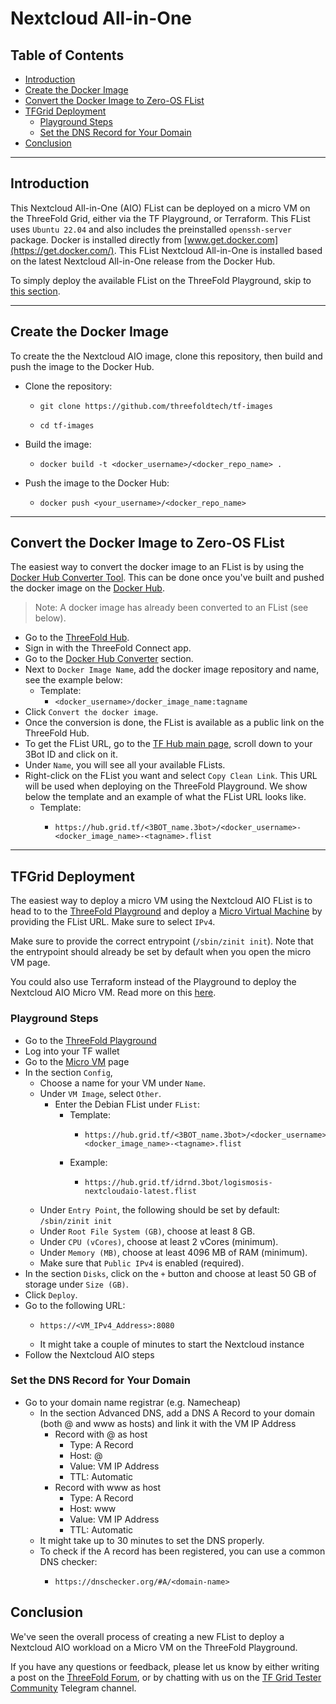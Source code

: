 <h1> Nextcloud All-in-One </h1>

<h2> Table of Contents </h2>

- [Introduction](#introduction)
- [Create the Docker Image](#create-the-docker-image)
- [Convert the Docker Image to Zero-OS FList](#convert-the-docker-image-to-zero-os-flist)
- [TFGrid Deployment](#tfgrid-deployment)
  - [Playground Steps](#playground-steps)
  - [Set the DNS Record for Your Domain](#set-the-dns-record-for-your-domain)
- [Conclusion](#conclusion)

***

## Introduction

This Nextcloud All-in-One (AIO) FList can be deployed on a micro VM on the ThreeFold Grid, either via the TF Playground, or Terraform. This FList uses `Ubuntu 22.04` and also includes the preinstalled `openssh-server` package. Docker is installed directly from [www.get.docker.com](https://get.docker.com/). This FList  Nextcloud All-in-One is installed based on the latest Nextcloud All-in-One release from the Docker Hub.

To simply deploy the available FList on the ThreeFold Playground, skip to [this section](#playground-steps).

***

## Create the Docker Image

To create the the Nextcloud AIO image, clone this repository, then build and push the image to the Docker Hub.

* Clone the repository:
  * ```
    git clone https://github.com/threefoldtech/tf-images
    ```
  * ```
    cd tf-images
    ```
* Build the image:
  * ```
    docker build -t <docker_username>/<docker_repo_name> .
    ```
* Push the image to the Docker Hub:
  * ```
    docker push <your_username>/<docker_repo_name>
    ```
 
***

## Convert the Docker Image to Zero-OS FList

The easiest way to convert the docker image to an FList is by using the [Docker Hub Converter Tool](https://hub.grid.tf/docker-convert). This can be done once you've built and pushed the docker image on the [Docker Hub](https://hub.docker.com/).

> Note: A docker image has already been converted to an FList (see below).

* Go to the [ThreeFold Hub](https://hub.grid.tf/).
* Sign in with the ThreeFold Connect app.
* Go to the [Docker Hub Converter](https://hub.grid.tf/docker-convert) section.
* Next to `Docker Image Name`, add the docker image repository and name, see the example below:
  * Template:
    * `<docker_username>/docker_image_name:tagname`
* Click `Convert the docker image`.
* Once the conversion is done, the FList is available as a public link on the ThreeFold Hub.
* To get the FList URL, go to the [TF Hub main page](https://hub.grid.tf/), scroll down to your 3Bot ID and click on it.
* Under `Name`, you will see all your available FLists.
* Right-click on the FList you want and select `Copy Clean Link`. This URL will be used when deploying on the ThreeFold Playground. We show below the template and an example of what the FList URL looks like.
  * Template:
    * ```
      https://hub.grid.tf/<3BOT_name.3bot>/<docker_username>-<docker_image_name>-<tagname>.flist
      ```

***
## TFGrid Deployment

The easiest way to deploy a micro VM using the Nextcloud AIO FList is to head to to the [ThreeFold Playground](https://play.grid.tf) and deploy a [Micro Virtual Machine](https://play.grid.tf/#/vm) by providing the FList URL. Make sure to select `IPv4`.

Make sure to provide the correct entrypoint (`/sbin/zinit init`). Note that the entrypoint should already be set by default when you open the micro VM page. 

You could also use Terraform instead of the Playground to deploy the Nextcloud AIO Micro VM. Read more on this [here](https://github.com/threefoldtech/terraform-provider-grid).

### Playground Steps

* Go to the [ThreeFold Playground](https://play.grid.tf)
* Log into your TF wallet
* Go to the [Micro VM](https://play.grid.tf/#/vm) page
* In the section `Config`, 
  * Choose a name for your VM under `Name`.
  * Under `VM Image`, select `Other`.
    * Enter the Debian FList under `FList`:
      * Template:
        * ```
          https://hub.grid.tf/<3BOT_name.3bot>/<docker_username>-<docker_image_name>-<tagname>.flist
          ```
      * Example:
        * ```
          https://hub.grid.tf/idrnd.3bot/logismosis-nextcloudaio-latest.flist
          ```
  * Under `Entry Point`, the following should be set by default: `/sbin/zinit init`
  * Under `Root File System (GB)`, choose at least 8 GB.
  * Under `CPU (vCores)`, choose at least 2 vCores (minimum).
  * Under `Memory (MB)`, choose at least 4096 MB of RAM (minimum).
  * Make sure that `Public IPv4` is enabled (required).
* In the section `Disks`, click on the `+` button and choose at least 50 GB of storage  under `Size (GB)`.
* Click `Deploy`.
* Go to the following URL:
  * ```
    https://<VM_IPv4_Address>:8080
    ```
  * It might take a couple of minutes to start the Nextcloud instance
* Follow the Nextcloud AIO steps

### Set the DNS Record for Your Domain

* Go to your domain name registrar (e.g. Namecheap)
  * In the section Advanced DNS, add a DNS A Record to your domain (both @ and www as hosts) and link it with the VM IP Address
    * Record with @ as host
      * Type: A Record
      * Host: @
      * Value: VM IP Address
      * TTL: Automatic
    * Record with www as host
      * Type: A Record
      * Host: www
      * Value: VM IP Address
      * TTL: Automatic
  * It might take up to 30 minutes to set the DNS properly.
  * To check if the A record has been registered, you can use a common DNS checker:
    * ```
      https://dnschecker.org/#A/<domain-name>
      ```

## Conclusion

We've seen the overall process of creating a new FList to deploy a Nextcloud AIO workload on a Micro VM on the ThreeFold Playground.

If you have any questions or feedback, please let us know by either writing a post on the [ThreeFold Forum](https://forum.threefold.io/), or by chatting with us on the [TF Grid Tester Community](https://t.me/threefoldtesting) Telegram channel.